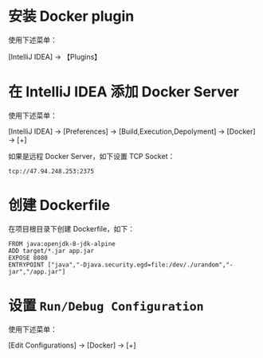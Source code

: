 # 安装 Docker plugin

使用下述菜单：

[IntelliJ IDEA] -> 【Plugins】

# 在 IntelliJ IDEA 添加 Docker Server

使用下述菜单：

[IntelliJ IDEA] -> [Preferences] -> [Build,Execution,Depolyment] -> [Docker] -> [+]

如果是远程 Docker Server，如下设置 TCP Socket：

```
tcp://47.94.248.253:2375
```

# 创建 Dockerfile

在项目根目录下创建 Dockerfile，如下：

```
FROM java:openjdk-8-jdk-alpine
ADD target/*.jar app.jar
EXPOSE 8080
ENTRYPOINT ["java","-Djava.security.egd=file:/dev/./urandom","-jar","/app.jar"]
```

# 设置 ```Run/Debug Configuration```

使用下述菜单：

[Edit Configurations] -> [Docker] -> [+]